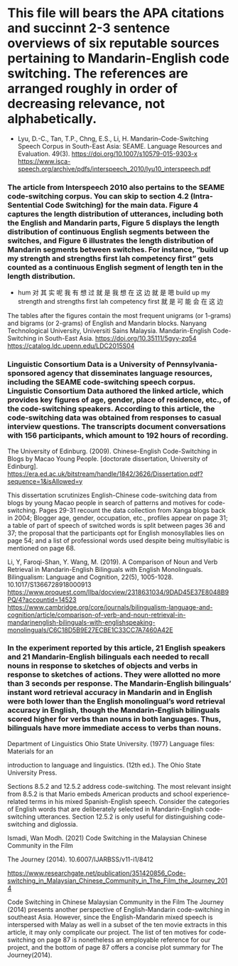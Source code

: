 # This file will bears the APA citations and succinnt 2-3 sentence overviews of six reputable sources pertaining to Mandarin-English code switching. The references are arranged roughly in order of decreasing relevance, not alphabetically.

- Lyu, D.-C., Tan, T.P., Chng, E.S., Li, H. Mandarin–Code-Switching Speech Corpus in South-East 
    Asia: SEAME. Language Resources and Evaluation. 49(3). 
    https://doi.org/10.1007/s10579-015-9303-x 
    <https://www.isca-speech.org/archive/pdfs/interspeech_2010/lyu10_interspeech.pdf>

### The article from Interspeech 2010 also pertains to the SEAME code-switching corpus. You can skip to section 4.2 (Intra-Sentential Code Switching) for the main data. Figure 4 captures the length distribution of utterances, including both the English and Mandarin parts, Figure 5 displays the length distribution of continuous English  segments between the switches, and Figure 6 illustrates the length distribution of Mandarin segments between switches. For instance, “build up my strength and strengths first lah competency first” gets counted as a continuous English segment of length ten in the length distribution.

- hum 对 其 实 呢 我 有 想 过 就 是 我 想 在 这 边 就 是 嗯 build up my strength and strengths first lah competency first 就 是 可 能 <v-noise> 会 在 这 边

The tables after the figures contain the most frequent unigrams (or 1-grams) and bigrams (or 2-grams) of English and Mandarin blocks. 
Nanyang Technological University, Universiti Sains Malaysia. Mandarin-English Code-Switching 
  in South-East Asia. https://doi.org/10.35111/5gyy-zq54 
  <https://catalog.ldc.upenn.edu/LDC2015S04>

### Linguistic Consortium Data is a University of Pennsylvania-sponsored agency that disseminates language resources, including the SEAME code-switching speech corpus. Linguistic Consortium Data authored the linked article, which provides key figures of age, gender, place of residence, etc., of the code-switching speakers. According to this article, the code-switching data was obtained from responses to casual interview questions. The transcripts document conversations with 156  participants, which amount to 192 hours of recording.


The University of Edinburg. (2009). Chinese-English Code-Switching in Blogs by Macao Young 
  People. [doctorate dissertation, University of Edinburg]. 
  https://era.ed.ac.uk/bitstream/handle/1842/3626/Dissertation.pdf?sequence=1&isAllowed=y



This dissertation scrutinizes English-Chinese code-switching data from blogs by young Macao people in search of patterns and motives for code-switching. Pages 29-31 recount the data collection from Xanga blogs back in 2004; Blogger age, gender, occupation, etc., profiles appear on page 31; a table of part of speech of switched words is split between pages 36 and 37; the proposal that the participants opt for English monosyllables lies on page 54; and a list of professional words used despite being multisyllabic is mentioned on page 68. 

Li, Y, Faroqi-Shan, Y. Wang, M. (2019).
  A Comparison of Noun and Verb Retrieval in Mandarin-English Bilinguals with English 
  Monolinguals. Bilingualism: Language and Cognition, 22(5), 1005-1028. 
  10.1017/S1366728918000913
  <https://www.proquest.com/llba/docview/2318631034/9DAD45E37E8048B9PQ/4?accountid=14523>
  <https://www.cambridge.org/core/journals/bilingualism-language-and-cognition/article/comparison-of-verb-and-noun-retrieval-in-mandarinenglish-bilinguals-with-englishspeaking-monolinguals/C6C18D5B9E27ECBE1C33CC7A7460A42E>

### In the experiment reported by this article, 21 English speakers and 21 Mandarin-English bilinguals each needed to recall nouns in response to sketches of objects and verbs in response to sketches of actions. They were allotted no more than 3 seconds per response. The Mandarin-English bilinguals’ instant word retrieval accuracy in Mandarin and in English were both lower than the English monolingual’s word retrieval accuracy in English, though the Mandarin-English bilinguals scored higher for verbs than nouns in both languages. Thus, bilinguals have more immediate access to verbs than nouns.


Department of Linguistics Ohio State University. (1977) Language files: Materials for an 

  introduction to language and linguistics. (12th ed.). The Ohio State University Press.

Sections 8.5.2 and 12.5.2 address code-switching. The most relevant insight from 8.5.2 is that Mario embeds American products and school experience-related terms in his mixed Spanish-English speech. Consider the categories of English words that are deliberately selected in Mandarin-English code-switching utterances. Section 12.5.2  is only useful for distinguishing code-switching and diglossia.


Ismadi, Wan Modh. (2021) Code Switching in the Malaysian Chinese Community in the Film 

  The Journey (2014). 10.6007/IJARBSS/v11-i1/8412

  <https://www.researchgate.net/publication/351420856_Code-switching_in_Malaysian_Chinese_Community_in_The_Film_the_Journey_2014>

Code Switching in Chinese Malaysian Community in the Film The Journey (2014) presents another perspective of English-Mandarin code-switching in southeast Asia. However, since the English-Mandarin mixed speech is interspersed with Malay as well in a subset of the ten movie extracts in this article, it may only complicate our project. The list of ten motives for code-switching on page 87 is nonetheless an employable reference for our project, and the bottom of page 87 offers a concise plot summary for The Journey(2014).

